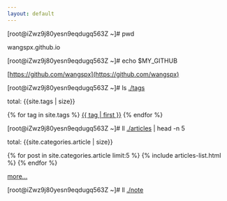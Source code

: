 ```yaml
---
layout: default
---
```


[root@iZwz9j80yesn9eqdugq563Z ~]# pwd

wangspx.github.io

[root@iZwz9j80yesn9eqdugq563Z ~]# echo $MY_GITHUB

[https://github.com/wangspx](https://github.com/wangspx)

[root@iZwz9j80yesn9eqdugq563Z ~]# ls <a href="{{ site.url }}/articles">./tags</a>

<div>
    <p>total: {{site.tags | size}}</p>
    <p>
    {% for tag in site.tags %}
        <a class="post-tags-item" href="{{ page.url }}?keyword={{ tag | first }}">{{ tag | first }}</a>
    {% endfor %}
    </p>
</div>

[root@iZwz9j80yesn9eqdugq563Z ~]# ll <a href="{{ site.url }}/articles">./articles</a> <span> | head -n 5</span>

<div>
    <p>total: {{site.categories.article | size}}</p>
    {% for post in site.categories.article limit:5 %}
        {% include articles-list.html %}
    {% endfor %}
    <p><a href="{{ site.url }}/articles">more...</a></p>
</div>

[root@iZwz9j80yesn9eqdugq563Z ~]# ll <a href="{{ site.url }}/articles">./note</a>



